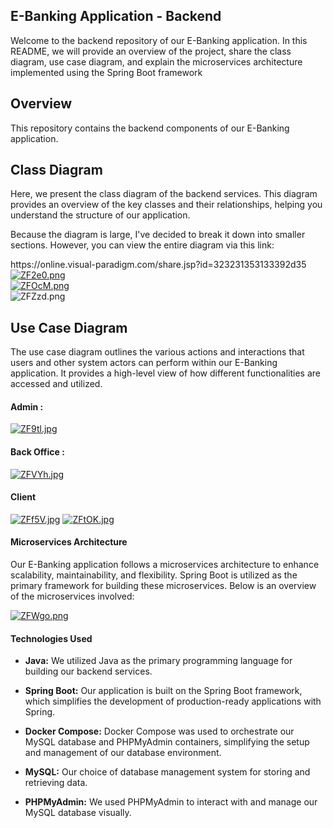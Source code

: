 <h2>E-Banking Application - Backend</h2>
<p>Welcome to the backend repository of our E-Banking application. In this README, we will provide an overview of the project, share the class diagram, use case diagram, and explain the microservices architecture implemented using the Spring Boot framework</p>
<h2>Overview</h2>
<p>This repository contains the backend components of our E-Banking application.</p>
<h2>Class Diagram</h2>
<p>Here, we present the class diagram of the backend services. This diagram provides an overview of the key classes and their relationships, helping you understand the structure of our application.</p>
<p>Because the diagram is large, I've decided to break it down into smaller sections. However, you can view the entire diagram via this link:</p>
https://online.visual-paradigm.com/share.jsp?id=323231353133392d35
<br/>
<a href="https://imgcdn.dev/i/ZF2e0"><img src="https://s6.imgcdn.dev/ZF2e0.png" alt="ZF2e0.png" border="0"></a><br/>
<a href="https://imgcdn.dev/i/ZFOcM"><img src="https://s6.imgcdn.dev/ZFOcM.png" alt="ZFOcM.png" border="0"></a><br/>
<img src="https://s6.imgcdn.dev/ZFZzd.png" alt="ZFZzd.png" border="0"><br/>
<h2>Use Case Diagram</h2>
<p>The use case diagram outlines the various actions and interactions that users and other system actors can perform within our E-Banking application. It provides a high-level view of how different functionalities are accessed and utilized.</p>
<h4>Admin : </h4>
<a href="https://imgcdn.dev/i/ZF9tl"><img src="https://s6.imgcdn.dev/ZF9tl.jpg" alt="ZF9tl.jpg" border="0"></a>
<h4>Back Office :</h4>
<a href="https://imgcdn.dev/i/ZFVYh"><img src="https://s6.imgcdn.dev/ZFVYh.jpg" alt="ZFVYh.jpg" border="0"></a>
<h4>Client</h4>
<a href="https://imgcdn.dev/i/ZFf5V"><img src="https://s6.imgcdn.dev/ZFf5V.jpg" alt="ZFf5V.jpg" border="0"></a>
<a href="https://imgcdn.dev/i/ZFtOK"><img src="https://s6.imgcdn.dev/ZFtOK.jpg" alt="ZFtOK.jpg" border="0"></a>
<h4>Microservices Architecture</h4>
<p>Our E-Banking application follows a microservices architecture to enhance scalability, maintainability, and flexibility. Spring Boot is utilized as the primary framework for building these microservices. Below is an overview of the microservices involved:</p>
<a href="https://imgcdn.dev/i/ZFWgo"><img src="https://s6.imgcdn.dev/ZFWgo.png" alt="ZFWgo.png" border="0"></a>
<h4>Technologies Used</h4>

- **Java:** We utilized Java as the primary programming language for building our backend services.

- **Spring Boot:** Our application is built on the Spring Boot framework, which simplifies the development of production-ready applications with Spring.

- **Docker Compose:** Docker Compose was used to orchestrate our MySQL database and PHPMyAdmin containers, simplifying the setup and management of our database environment.

- **MySQL:** Our choice of database management system for storing and retrieving data.

- **PHPMyAdmin:** We used PHPMyAdmin to interact with and manage our MySQL database visually.


